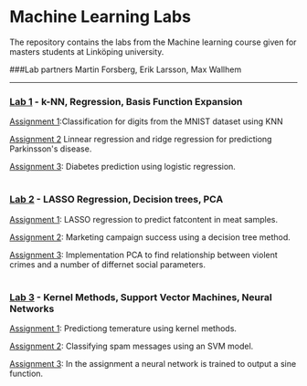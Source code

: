 #  Machine Learning Labs

The repository contains the labs from the Machine learning course given for masters students at Linköping university.

###Lab partners
Martin Forsberg, Erik Larsson, Max Wallhem


---

### [Lab 1](https://github.com/marfo203/ML-labs/tree/main/lab-1) - k-NN, Regression, Basis Function Expansion

[Assignment 1](https://github.com/marfo203/ML-labs/tree/main/lab-1/assignment-1):Classification for digits from the MNIST dataset using KNN 

[Assignment 2](https://github.com/marfo203/ML-labs/tree/main/lab-1/assignment-2) Linnear regression and ridge regression for predictiong Parkinsson's disease.

[Assignment 3](https://github.com/marfo203/ML-labs/tree/main/lab-1/assignment-3): Diabetes prediction using logistic regression.

#

### [Lab 2](https://github.com/marfo203/ML-labs/tree/main/lab-2) - LASSO Regression, Decision trees, PCA

[Assignment 1](https://github.com/marfo203/ML-labs/tree/main/lab-2/assignment-1): LASSO regression to predict fatcontent in meat samples.

[Assignment 2](https://github.com/marfo203/ML-labs/tree/main/lab-2/assignment-2): Marketing campaign success using a decision tree method.

[Assignment 3](https://github.com/marfo203/ML-labs/tree/main/lab-2/assignment-3): Implementation PCA to find relationship between violent crimes and a number of differnet social parameters.

#

### [Lab 3](https://github.com/marfo203/ML-labs/tree/main/lab-3) - Kernel Methods, Support Vector Machines, Neural Networks

[Assignment 1](https://github.com/marfo203/ML-labs/tree/main/lab-3/assignment-1): Predictiong temerature using kernel methods.

[Assignment 2](https://github.com/marfo203/ML-labs/tree/main/lab-3/assignment-2): Classifying spam messages using an SVM model.

[Assignment 3](https://github.com/marfo203/ML-labs/tree/main/lab-3/assignment-3): In the assignment a neural network is trained to output a sine function.
